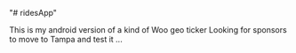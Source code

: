 "# ridesApp" 

This is my android version of a kind of Woo geo ticker
Looking for sponsors to move to Tampa and test it ...

